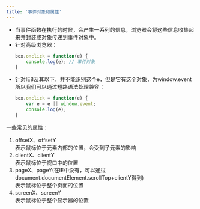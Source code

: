 ```yaml
---
title: '事件对象和属性'
---
```


- 当事件函数在执行的时候，会产生一系列的信息，浏览器会将这些信息收集起来并封装成对象传递到事件对象中。
- 针对高级浏览器：
    ```js
    box.onclick = function(e) {
        console.log(e); // 事件对象
    }
    ```
- 针对IE8及其以下，并不能识别这个e，但是它有这个对象，为window.event
    所以我们可以通过短路语法处理兼容：
    ```js
    box.onclick = function(e) {
        var e = e || window.event;
        console.log(e);
    }
    ```

一些常见的属性：
1. offsetX、offsetY<br>
表示鼠标位于元素内部的位置，会受到子元素的影响
2. clientX、clientY<br>
表示鼠标位于视口中的位置
3. pageX、pageY(在IE中没有，可以通过document.documentElement.scrollTop+clientY得到)<br>
表示鼠标位于整个页面的位置
4. screenX、screenY<br>
表示鼠标位于整个显示器的位置
